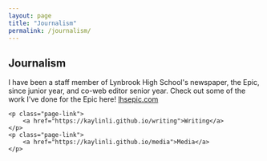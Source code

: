 ```yaml
---
layout: page
title: "Journalism"
permalink: /journalism/
---
```

<meta charset="UTF-8">
<head>
	<link rel="stylesheet" type="text/css" href="page.css">
</head>
<body>
	<h2>Journalism</h2>
	I have been a staff member of Lynbrook High School's newspaper, the Epic, since junior year, and co-web editor senior year. Check out some of the work I've done for the Epic here!
	<a href="https://lhsepic.com/">lhsepic.com</a>

	<p class="page-link">
		<a href="https://kaylinli.github.io/writing">Writing</a>
	</p>
	<p class="page-link">
		<a href="https://kaylinli.github.io/media">Media</a>
	</p>
</body>